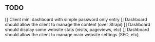 ## TODO

[] Client mini dashboard with simple password only entry
[] Dashboard should allow the client to manage the content (over Strapi)
[] Dashboard should display some website stats (visits, pageviews, etc)
[] Dashboard should allow the client to manage main website settings (SEO, etc)